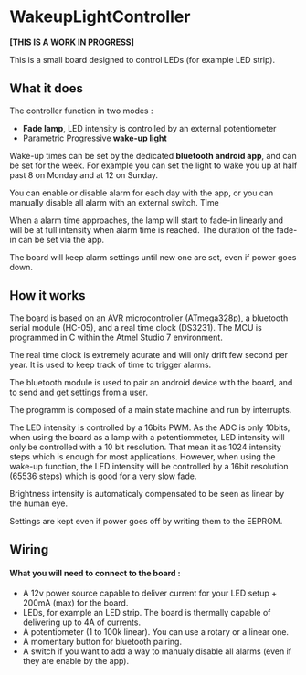 # WakeupLightController
**[THIS IS A WORK IN PROGRESS]**

This is a small board designed to control LEDs (for example LED strip).

## What it does
The controller function in two modes :
* **Fade lamp**, LED intensity is controlled by an external potentiometer
* Parametric Progressive **wake-up light**

Wake-up times can be set by the dedicated **bluetooth android app**, and can be set for the week.
For example you can set the light to wake you up at half past 8 on Monday and at 12 on Sunday.

You can enable or disable alarm for each day with the app, or you can manually disable all alarm with an external switch.
Time 

When a alarm time approaches, the lamp will start to fade-in linearly and will be at full intensity when alarm time is reached.
The duration of the fade-in can be set via the app.

The board will keep alarm settings until new one are set, even if power goes down.


## How it works

The board is based on an AVR microcontroller (ATmega328p), a bluetooth serial module (HC-05), and a real time clock (DS3231).
The MCU is programmed in C within the Atmel Studio 7 environment.

The real time clock is extremely acurate and will only drift few second per year. It is used to keep track of time to trigger alarms.

The bluetooth module is used to pair an android device with the board, and to send and get settings from a user.

The programm is composed of a main state machine and run by interrupts.

The LED intensity is controlled by a 16bits PWM. As the ADC is only 10bits, when using the board as a lamp with a potentiommeter, LED intensity will only be controlled with a 10 bit resolution. That mean it as 1024 intensity steps which is enough for most applications. However, when using the wake-up function, the LED intensity will be controlled by a 16bit resolution (65536 steps) which is good for a very slow fade.

Brightness intensity is automaticaly compensated to be seen as linear by the human eye.

Settings are kept even if power goes off by writing them to the EEPROM.

## Wiring

#### What you will need to connect to the board :
* A 12v power source capable to deliver current for your LED setup + 200mA (max) for the board.
* LEDs, for example an LED strip. The board is thermally capable of delivering up to 4A of currents.
* A potentiometer (1 to 100k linear). You can use a rotary or a linear one.
* A momentary button for bluetooth pairing.  
* A switch if you want to add a way to manualy disable all alarms (even if they are enable by the app).
